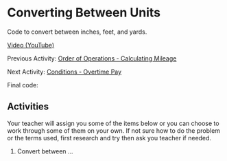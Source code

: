 # Converting Between Units

Code to convert between inches, feet, and yards.

[Video (YouTube)](https://youtu.be/stB1_cookDs)

Previous Activity: [Order of Operations - Calculating Mileage](https://github.com/teachintech90/math.code/blob/main/Scratch/002-Order-Of-Operations/README.md)

Next Activity: [Conditions - Overtime Pay](https://github.com/teachintech90/math.code/blob/main/Scratch/004-Conditions-Overtime-Pay/README.md)

Final code:

## Activities

Your teacher will assign you some of the items below or you can choose to work through some of them on your own. If not sure how to do the problem or the terms used, first research and try then ask you teacher if needed.

1. Convert between ...
